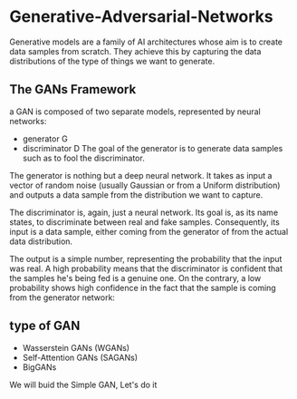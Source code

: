 # Generative-Adversarial-Networks

Generative models are a family of AI architectures whose aim is to create data samples from scratch. They achieve this by capturing the data distributions of the type of things we want to generate.

## The GANs Framework
a GAN is composed of two separate models, represented by neural networks: 
   - generator G
   - discriminator D
The goal of the generator is to generate data samples such as to fool the discriminator.

The generator is nothing but a deep neural network. It takes as input a vector of random noise (usually Gaussian or from a Uniform distribution) and outputs a data sample from the distribution we want to capture.

The discriminator is, again, just a neural network. Its goal is, as its name states, to discriminate between real and fake samples. Consequently, its input is a data sample, either coming from the generator of from the actual data distribution.

The output is a simple number, representing the probability that the input was real. A high probability means that the discriminator is confident that the samples he's being fed is a genuine one. On the contrary, a low probability shows high confidence in the fact that the sample is coming from the generator network:

## type of GAN
  - Wasserstein GANs (WGANs)
  - Self-Attention GANs (SAGANs)
  - BigGANs
  
We will buid the Simple GAN, Let's do it


